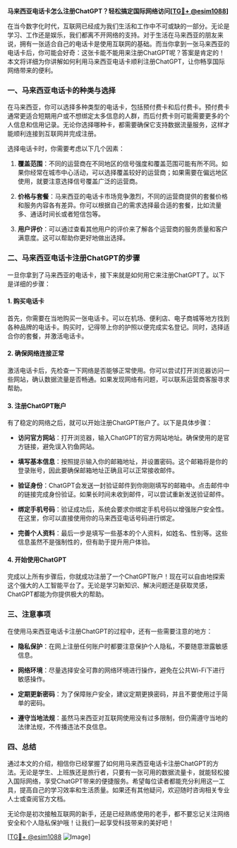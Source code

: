 **马来西亚电话卡怎么注册ChatGPT？轻松搞定国际网络访问[[TG💪+ @esim1088](https://t.me/s/esim1088)]**

在当今数字化时代，互联网已经成为我们生活和工作中不可或缺的一部分。无论是学习、工作还是娱乐，我们都离不开网络的支持。对于生活在马来西亚的朋友来说，拥有一张适合自己的电话卡是使用互联网的基础。而当你拿到一张马来西亚的电话卡后，你可能会好奇：这张卡能不能用来注册ChatGPT呢？答案是肯定的！本文将详细为你讲解如何利用马来西亚电话卡顺利注册ChatGPT，让你畅享国际网络带来的便利。

### 一、马来西亚电话卡的种类与选择

在马来西亚，你可以选择多种类型的电话卡，包括预付费卡和后付费卡。预付费卡通常更适合短期用户或不想绑定太多信息的人群，而后付费卡则可能需要更多的个人信息和信用记录。无论你选择哪种卡，都需要确保它支持数据流量服务，这样才能顺利连接到互联网并完成注册。

选择电话卡时，你需要考虑以下几个因素：

1. **覆盖范围**：不同的运营商在不同地区的信号强度和覆盖范围可能有所不同。如果你经常在城市中心活动，可以选择覆盖较好的运营商；如果需要在偏远地区使用，就要注意选择信号覆盖广泛的运营商。
   
2. **价格与套餐**：马来西亚的电话卡市场竞争激烈，不同的运营商提供的套餐价格和服务内容各有差异。你可以根据自己的需求选择最合适的套餐，比如流量多、通话时间长或者短信包等。

3. **用户评价**：可以通过查看其他用户的评价来了解各个运营商的服务质量和客户满意度。这可以帮助你更好地做出选择。

### 二、马来西亚电话卡注册ChatGPT的步骤

一旦你拿到了马来西亚的电话卡，接下来就是如何用它来注册ChatGPT了。以下是详细的步骤：

#### 1. 购买电话卡

首先，你需要在当地购买一张电话卡。可以在机场、便利店、电子商城等地方找到各种品牌的电话卡。购买时，记得带上你的护照以便完成实名登记。同时，选择适合你的套餐，并激活电话卡。

#### 2. 确保网络连接正常

激活电话卡后，先检查一下网络是否能够正常使用。你可以尝试打开浏览器访问一些网站，确认数据流量是否畅通。如果发现网络有问题，可以联系运营商客服寻求帮助。

#### 3. 注册ChatGPT账户

有了稳定的网络之后，就可以开始注册ChatGPT账户了。以下是具体步骤：

- **访问官方网站**：打开浏览器，输入ChatGPT的官方网站地址。确保使用的是官方链接，避免误入钓鱼网站。
  
- **填写基本信息**：按照提示输入你的邮箱地址，并设置密码。这个邮箱将是你的登录账号，因此要确保邮箱地址正确且可以正常接收邮件。

- **验证身份**：ChatGPT会发送一封验证邮件到你刚刚填写的邮箱中。点击邮件中的链接完成身份验证。如果长时间未收到邮件，可以尝试重新发送验证邮件。

- **绑定手机号码**：验证成功后，系统会要求你绑定手机号码以增强账户安全性。在这里，你可以直接使用你的马来西亚电话号码进行绑定。

- **完善个人资料**：最后一步是填写一些基本的个人资料，如姓名、性别等。这些信息虽然不是强制性的，但有助于提升用户体验。

#### 4. 开始使用ChatGPT

完成以上所有步骤后，你就成功注册了一个ChatGPT账户！现在可以自由地探索这个强大的人工智能平台了。无论是学习新知识、解决问题还是获取灵感，ChatGPT都能为你提供极大的帮助。

### 三、注意事项

在使用马来西亚电话卡注册ChatGPT的过程中，还有一些需要注意的地方：

- **隐私保护**：在网上注册任何账户时都要注意保护个人隐私，不要随意泄露敏感信息。
  
- **网络环境**：尽量选择安全可靠的网络环境进行操作，避免在公共Wi-Fi下进行敏感操作。

- **定期更新密码**：为了保障账户安全，建议定期更换密码，并且不要使用过于简单的密码。

- **遵守当地法规**：虽然马来西亚对互联网使用没有过多限制，但仍需遵守当地的法律法规，不传播违法不良信息。

### 四、总结

通过本文的介绍，相信你已经掌握了如何用马来西亚电话卡注册ChatGPT的方法。无论是学生、上班族还是旅行者，只要有一张可用的数据流量卡，就能轻松接入国际网络，享受ChatGPT带来的便捷服务。希望每位读者都能充分利用这一工具，提高自己的学习效率和生活质量。如果还有其他疑问，欢迎随时咨询相关专业人士或查阅官方文档。

无论你是初次接触互联网的新手，还是已经熟练使用的老手，都不要忘记关注网络安全和个人隐私保护哦！让我们一起享受科技带来的美好吧！

[[TG💪+ @esim1088](https://t.me/s/esim1088) ![Image](https://i.postimg.cc/4NQfJmqS/Snipaste-2025-05-13-00-14-12.png)]